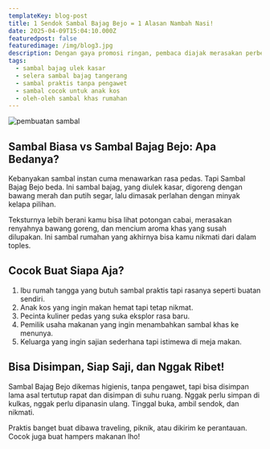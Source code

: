 ```yaml
---
templateKey: blog-post
title: 1 Sendok Sambal Bajag Bejo = 1 Alasan Nambah Nasi!
date: 2025-04-09T15:04:10.000Z
featuredpost: false
featuredimage: /img/blog3.jpg
description: Dengan gaya promosi ringan, pembaca diajak merasakan perbedaan sambal bajag dibanding sambal biasa dari teksturnya yang khas, aromanya yang menggoda, hingga varian rasanya yang unik. Cocok untuk siapa pun yang ingin menambah kenikmatan makan tanpa ribet. 
tags:
  - sambal bajag ulek kasar
  - selera sambal bajag tangerang
  - sambal praktis tanpa pengawet
  - sambal cocok untuk anak kos
  - oleh-oleh sambal khas rumahan
---
```

![pembuatan sambal](/img/blog3.jpg)

## Sambal Biasa vs Sambal Bajag Bejo: Apa Bedanya?

Kebanyakan sambal instan cuma menawarkan rasa pedas. Tapi Sambal Bajag Bejo beda. Ini sambal bajag, yang diulek kasar, digoreng dengan bawang merah dan putih segar, lalu dimasak perlahan dengan minyak kelapa pilihan.

Teksturnya lebih berani kamu bisa lihat potongan cabai, merasakan renyahnya bawang goreng, dan mencium aroma khas yang susah dilupakan. Ini sambal rumahan yang akhirnya bisa kamu nikmati dari dalam toples.

## Cocok Buat Siapa Aja?

1. Ibu rumah tangga yang butuh sambal praktis tapi rasanya seperti buatan sendiri.
2. Anak kos yang ingin makan hemat tapi tetap nikmat.
3. Pecinta kuliner pedas yang suka eksplor rasa baru.
4. Pemilik usaha makanan yang ingin menambahkan sambal khas ke menunya.
5. Keluarga yang ingin sajian sederhana tapi istimewa di meja makan.

## Bisa Disimpan, Siap Saji, dan Nggak Ribet!

Sambal Bajag Bejo dikemas higienis, tanpa pengawet, tapi bisa disimpan lama asal tertutup rapat dan disimpan di suhu ruang. Nggak perlu simpan di kulkas, nggak perlu dipanasin ulang. Tinggal buka, ambil sendok, dan nikmati.

Praktis banget buat dibawa traveling, piknik, atau dikirim ke perantauan. Cocok juga buat hampers makanan lho!
